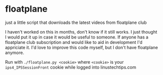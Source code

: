 # floatplane
just a little script that downloads the latest videos from floatplane club

I haven't worked on this in months, don't know if it still works. I just thought I would put it up in case it would be useful to someone. If anyone has a floatplane club subscription and would like to aid in development I'd appriciate it. I'd love to improve this code myself, but I don't have floatplane anymore.

Run with `./floatplane.py <cookie>` where `<cookie>` is your `ips4_IPSSessionFront` cookie while logged into linustechtips.com
